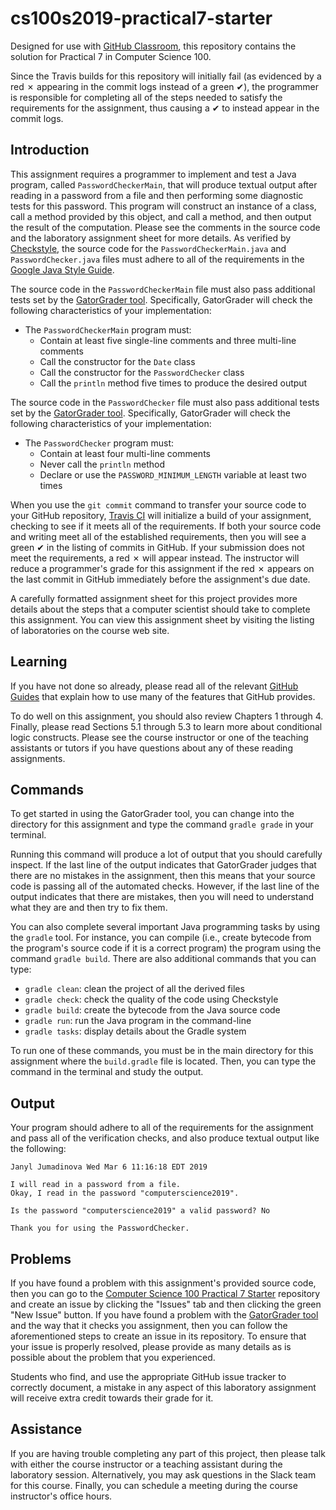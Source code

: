 # cs100s2019-practical7-starter

Designed for use with [GitHub Classroom](https://classroom.github.com/), this
repository contains the solution for Practical 7 in Computer Science 100.

Since the Travis builds for this repository will initially fail (as evidenced by
a red &#x2717; appearing in the commit logs instead of a green &#x2714;), the
programmer is responsible for completing all of the steps needed to satisfy the
requirements for the assignment, thus causing a &#x2714; to instead appear in
the commit logs.


## Introduction

This assignment requires a programmer to implement and test a Java program,
called `PasswordCheckerMain`, that will produce textual output after reading in
a password from a file and then performing some diagnostic tests for this
password. This program will construct an instance of a class, call a method
provided by this object, and call a method, and then output the result of the
computation. Please see the comments in the source code and the laboratory
assignment sheet for more details. As verified by
[Checkstyle](https://github.com/checkstyle/checkstyle), the source code for the
`PasswordCheckerMain.java` and `PasswordChecker.java` files must adhere to all
of the requirements in the [Google Java Style
Guide](https://google.github.io/styleguide/javaguide.html).

The source code in the `PasswordCheckerMain` file must also pass additional tests
set by the [GatorGrader tool](https://github.com/GatorEducator/gatorgrader).
Specifically, GatorGrader will check the following characteristics of your
implementation:

* The `PasswordCheckerMain` program must:
  * Contain at least five single-line comments and three multi-line comments
  * Call the constructor for the `Date` class
  * Call the constructor for the `PasswordChecker` class
  * Call the `println` method five times to produce the desired output

The source code in the `PasswordChecker` file must also pass additional tests
set by the [GatorGrader tool](https://github.com/GatorEducator/gatorgrader).
Specifically, GatorGrader will check the following characteristics of your
implementation:

* The `PasswordChecker` program must:
  * Contain at least four multi-line comments
  * Never call the `println` method
  * Declare or use the `PASSWORD_MINIMUM_LENGTH` variable at least two times

When you use the `git commit` command to transfer your source code to your
GitHub repository, [Travis CI](https://travis-ci.com/) will initialize a build
of your assignment, checking to see if it meets all of the requirements. If both
your source code and writing meet all of the established requirements, then you
will see a green &#x2714; in the listing of commits in GitHub. If your
submission does not meet the requirements, a red &#x2717; will appear instead.
The instructor will reduce a programmer's grade for this assignment if the red
&#x2717; appears on the last commit in GitHub immediately before the
assignment's due date.

A carefully formatted assignment sheet for this project provides more details
about the steps that a computer scientist should take to complete this
assignment. You can view this assignment sheet by visiting the listing of
laboratories on the course web site.

## Learning

If you have not done so already, please read all of the relevant [GitHub
Guides](https://guides.github.com/) that explain how to use many of the features
that GitHub provides.

To do well on this assignment, you should also review Chapters 1 through 4.
Finally, please read Sections 5.1 through 5.3 to learn more about conditional
logic constructs. Please see the course instructor or one of the
teaching assistants or tutors if you have questions about any of these reading
assignments.

## Commands

To get started in using the GatorGrader tool, you can change into the directory
for this assignment and type the command `gradle grade` in your
terminal.

Running this command will produce a lot of output that you should carefully
inspect. If the last line of the output indicates that GatorGrader judges that
there are no mistakes in the assignment, then this means that your source code
is passing all of the automated checks. However, if the last line
of the output indicates that there are mistakes, then you will need to
understand what they are and then try to fix them.

You can also complete several important Java programming tasks by using the
`gradle` tool. For instance, you can compile (i.e., create bytecode from the
program's source code if it is a correct program) the program using the command
`gradle build`. There are also additional commands that you can type:

* `gradle clean`: clean the project of all the derived files
* `gradle check`: check the quality of the code using Checkstyle
* `gradle build`: create the bytecode from the Java source code
* `gradle run`: run the Java program in the command-line
* `gradle tasks`: display details about the Gradle system

To run one of these commands, you must be in the main directory for this
assignment where the `build.gradle` file is located. Then, you can type the
command in the terminal and study the output.

## Output

Your program should adhere to all of the requirements for the assignment and
pass all of the verification checks, and also produce textual output like the
following:

```
Janyl Jumadinova Wed Mar 6 11:16:18 EDT 2019

I will read in a password from a file.
Okay, I read in the password "computerscience2019".

Is the password "computerscience2019" a valid password? No

Thank you for using the PasswordChecker.
```

## Problems

If you have found a problem with this assignment's provided source code, then
you can go to the [Computer Science 100 Practical 7
Starter](https://github.com/Allegheny-Computer-Science-100-S2019/practical07-starter)
repository and create an issue by clicking the "Issues" tab and then clicking
the green "New Issue" button. If you have found a problem with the [GatorGrader tool](https://github.com/GatorEducator/gatorgrader) and the way that it checks you
assignment, then you can follow the aforementioned steps to create an issue in
its repository. To ensure that your issue is properly resolved, please provide
as many details as is possible about the problem that you experienced.

Students who find, and use the appropriate GitHub issue tracker to correctly
document, a mistake in any aspect of this laboratory assignment will receive
extra credit towards their grade for it.

## Assistance

If you are having trouble completing any part of this project, then please talk
with either the course instructor or a teaching assistant during the laboratory
session. Alternatively, you may ask questions in the Slack team for this
course. Finally, you can schedule a meeting during the course instructor's
office hours.
